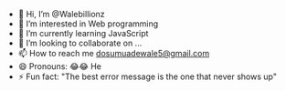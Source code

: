 - 👋 Hi, I’m @Walebillionz
- 👀 I’m interested in Web programming 
- 🌱 I’m currently learning JavaScript 
- 💞️ I’m looking to collaborate on ...
- 📫 How to reach me dosumuadewale5@gmail.com
- 😄 Pronouns: 😂😂 He 
- ⚡ Fun fact: "The best error message is the one that never shows up"

<!---
Walebillionz/Walebillionz is a ✨ special ✨ repository because its `README.md` (this file) appears on your GitHub profile.
You can click the Preview link to take a look at your changes.
--->
